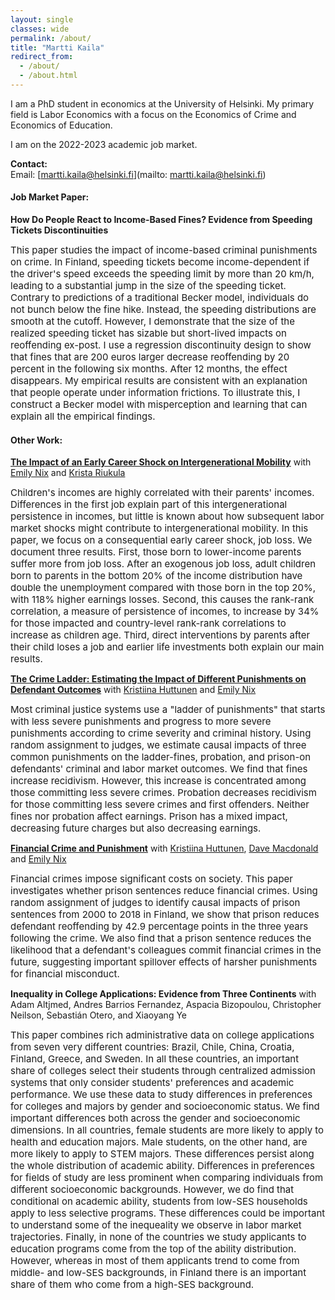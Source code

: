 ```yaml
---
layout: single
classes: wide
permalink: /about/
title: "Martti Kaila"
redirect_from:
  - /about/
  - /about.html
---
```


I am a PhD student in economics at the University of Helsinki. My primary field is Labor Economics with a focus on the Economics of Crime and Economics of Education.  

I am on the 2022-2023 academic job market.


**Contact:**  
Email: [martti.kaila@helsinki.fi](mailto: martti.kaila@helsinki.fi)


#### **Job Market Paper:**
**How Do People React to Income-Based Fines? Evidence from Speeding Tickets Discontinuities**

<span style="font-size:15px">
This paper studies the impact of income-based criminal punishments on crime. In Finland, speeding tickets become income-dependent if the driver's speed exceeds the speeding limit by more than 20 km/h, leading to a substantial jump in the size of the speeding ticket. Contrary to predictions of a traditional Becker model, individuals do not bunch below the fine hike. Instead, the speeding distributions are smooth at the cutoff. However, I demonstrate that the size of the realized speeding ticket has sizable but short-lived impacts on reoffending ex-post. I use a regression discontinuity design to show that fines that are 200 euros larger decrease reoffending by 20 percent in the following six months. After 12 months, the effect disappears. My empirical results are consistent with an explanation that people operate under information frictions. To illustrate this, I construct a Becker model with misperception and learning that can explain all the empirical findings.
</span>

#### **Other Work:**
[**The Impact of an Early Career Shock on Intergenerational Mobility**](/assets/docs/Early_Career_Shocks_Intergen_Mobility_062022.pdf) with [Emily Nix](https://sites.google.com/site/emilyenix/) and [Krista Riukula](https://sites.google.com/view/kristariukula/)

<span style="font-size:15px">
  Children's incomes are highly correlated with their parents' incomes. Differences in the first job explain part of this intergenerational persistence in incomes, but little is known about how subsequent labor market shocks might contribute to intergenerational mobility. In this paper, we focus on a consequential early career shock, job loss. We document three results. First, those born to lower-income parents suffer more from job loss. After an exogenous job loss, adult children born to parents in the bottom 20% of the income distribution have double the unemployment compared with those born in the top 20%, with 118% higher earnings losses. Second, this causes the rank-rank correlation, a measure of persistence of incomes, to increase by 34% for those impacted and country-level rank-rank correlations to increase as children age. Third, direct interventions by parents after their child loses a job and earlier life investments both explain our main results.
</span>

[**The Crime Ladder: Estimating the Impact of Different Punishments on Defendant Outcomes**](/assets/docs/ladder.pdf) with [Kristiina Huttunen](https://sites.google.com/site/krhuttunen/) and [Emily Nix](https://sites.google.com/site/emilyenix/)

<span style="font-size:15px">
  Most criminal justice systems use a "ladder of punishments" that starts with less severe punishments and progress to more severe punishments according to crime severity and criminal history. Using random assignment to judges, we estimate causal impacts of three common punishments on the ladder-fines, probation, and prison-on defendants' criminal and labor market outcomes. We find that fines increase recidivism. However, this increase is concentrated among those committing less severe crimes. Probation decreases recidivism for those committing less severe crimes and first offenders. Neither fines nor probation affect earnings. Prison has a mixed impact, decreasing future charges but also decreasing earnings.
</span>

[**Financial Crime and Punishment**](/assets/docs/Financial_Crime_and_Spillovers.pdf) with [Kristiina Huttunen](https://sites.google.com/site/krhuttunen/), [Dave Macdonald](https://sites.google.com/view/dave-mac/home) and [Emily Nix](https://sites.google.com/site/emilyenix/)

<span style="font-size:15px">
Financial crimes impose significant costs on society. This paper investigates whether prison sentences reduce financial crimes. Using random assignment of judges to identify causal impacts of prison sentences from 2000 to 2018 in Finland, we show that prison reduces defendant reoffending by 42.9 percentage points in the three years following the crime. We also find that a prison sentence reduces the likelihood that a defendant's colleagues commit financial crimes in the future, suggesting important spillover effects of harsher punishments for financial misconduct.
</span>

**Inequality in College Applications: Evidence from Three Continents** with Adam Altjmed, Andres Barrios Fernandez, Aspacia Bizopoulou, Christopher Neilson, Sebastián Otero, and Xiaoyang Ye

<span style="font-size:15px">
  This paper combines rich administrative data on college applications from seven very different countries: Brazil, Chile, China, Croatia, Finland, Greece, and Sweden. In all these countries, an important share of colleges select their students through centralized admission systems that only consider students' preferences and academic performance. We use these data to study differences in preferences for colleges and majors by gender and socioeconomic status. We find important differences both across the gender and socioeconomic dimensions. In all countries, female students are more likely to apply to health and education majors. Male students, on the other hand, are more likely to apply to STEM majors. These differences persist along the whole distribution of academic ability. Differences in preferences for fields of study are less prominent when comparing individuals from different socioeconomic backgrounds. However, we do find that conditional on academic ability, students from low-SES households apply to less selective programs. These differences could be important to understand some of the inequeality we observe in labor market trajectories. Finally, in none of the countries we study applicants to education programs come from the top of the ability distribution. However, whereas in most of them applicants trend to come from middle- and low-SES backgrounds, in Finland there is an important share of them who come from a high-SES background.
</span>
